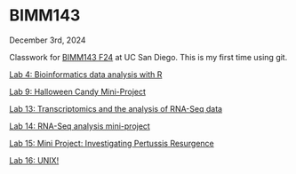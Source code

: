 # BIMM143
December 3rd, 2024

Classwork for [BIMM143 F24](https://bioboot.github.io/bimm143_F24/schedule/) at UC San Diego. This is my first time using git.


[Lab 4: Bioinformatics data analysis with R](https://github.com/Adambish67/BIMM143_Github/tree/main/Lab%204%20Optional%20Extra%20Credit)

[Lab 9: Halloween Candy Mini-Project](https://github.com/Adambish67/BIMM143_Github/tree/main/Lab09)

[Lab 13: Transcriptomics and the analysis of RNA-Seq data](https://github.com/Adambish67/BIMM143_Github/tree/main/Lab13)

[Lab 14: RNA-Seq analysis mini-project](https://github.com/Adambish67/BIMM143_Github/tree/main/Lab%2014)

[Lab 15: Mini Project: Investigating Pertussis Resurgence](https://github.com/Adambish67/BIMM143_Github/tree/main/Lab%2015)

[Lab 16: UNIX!](https://github.com/Adambish67/BIMM143_Github/tree/main/Lab%2016%202)
